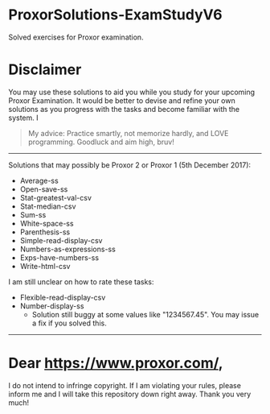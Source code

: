 # ProxorSolutions-ExamStudyV6
Solved exercises for Proxor examination.

# Disclaimer
You may use these solutions to aid you while you study for your upcoming Proxor Examination. It would be better to devise and refine your own solutions as you progress with the tasks and become familiar with the system. I 

> My advice: Practice smartly, not memorize hardly, and LOVE programming. Goodluck and aim high, bruv!

---

Solutions that may possibly be Proxor 2 or Proxor 1 (5th December 2017):
 - Average-ss
 - Open-save-ss
 - Stat-greatest-val-csv
 - Stat-median-csv
 - Sum-ss
 - White-space-ss
 - Parenthesis-ss
 - Simple-read-display-csv
 - Numbers-as-expressions-ss
 - Exps-have-numbers-ss
 - Write-html-csv
  
I am still unclear on how to rate these tasks:
 - Flexible-read-display-csv
 - Number-display-ss 
    - Solution still buggy at some values like "1234567.45". You may issue a fix if you solved this.

---

# Dear https://www.proxor.com/,
I do not intend to infringe copyright. If I am violating your rules, please inform me and I will take this repository down right away. Thank you very much!
